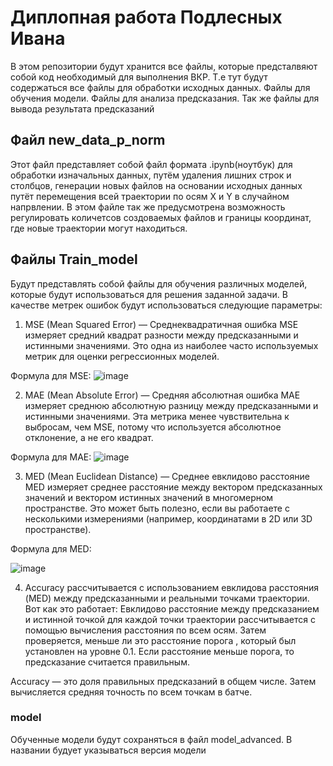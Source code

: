 # Диплопная работа Подлесных Ивана
В этом репозитории будут хранится все файлы, которые предсталвяют собой код необходимый для выполнения ВКР. 
Т.е тут будут содержаться все файлы для обработки исходных данных. Файлы для обучения модели. Файлы для анализа предсказания. Так же файлы для вывода результата предсказаний
## Файл new_data_p_norm

Этот файл представляет собой файл формата .ipynb(ноутбук) для обработки изначальных данных, путём удаления лишних строк и столбцов, генерации новых файлов на основании исходных данных путёт перемещения всей траектории по осям X и Y в случайном напрвлении.
В этом файле так же предусмотрена возможность регулировать количетсов создоваемых файлов и границы координат, где новые траектории могут находиться.

## Файлы Train_model
Будут представлять собой файлы для обучения различных моделей, которые будут использоваться для решения заданной задачи. В качестве метрек ошибок будут использоваться следующие параметры:

1. MSE (Mean Squared Error) — Среднеквадратичная ошибка
MSE измеряет средний квадрат разности между предсказанными и истинными значениями. Это одна из наиболее часто используемых метрик для оценки регрессионных моделей.

Формула для MSE:
![image](https://github.com/user-attachments/assets/f3176d04-e8a8-4ffc-a9a9-847b167feb96)

2. MAE (Mean Absolute Error) — Средняя абсолютная ошибка
MAE измеряет среднюю абсолютную разницу между предсказанными и истинными значениями. Эта метрика менее чувствительна к выбросам, чем MSE, потому что используется абсолютное отклонение, а не его квадрат.

Формула для MAE:
![image](https://github.com/user-attachments/assets/112d8988-06c3-40b4-9fc8-602e485cecb2)

3. MED (Mean Euclidean Distance) — Среднее евклидово расстояние
MED измеряет среднее расстояние между вектором предсказанных значений и вектором истинных значений в многомерном пространстве. Это может быть полезно, если вы работаете с несколькими измерениями (например, координатами в 2D или 3D пространстве).

Формула для MED:

![image](https://github.com/user-attachments/assets/bd741b68-31f3-44ce-917f-d94c93cddb6f)

4. Accuracy рассчитывается с использованием евклидова расстояния (MED) между предсказанными и реальными точками траектории. Вот как это работает:
Евклидово расстояние между предсказанием  и истинной точкой  для каждой точки траектории рассчитывается с помощью вычисления расстояния по всем осям.
Затем проверяется, меньше ли это расстояние порога , который был установлен на уровне 0.1. Если расстояние меньше порога, то предсказание считается правильным.

Accuracy — это доля правильных предсказаний в общем числе.
Затем вычисляется средняя точность по всем точкам в батче.

### model
Обученные модели будут сохраняться в файл model_advanced. В названии будует указываться версия модели
